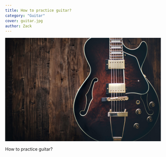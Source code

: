 ```yaml
---
title: How to practice guitar?
category: "Guitar"
cover: guitar.jpg
author: Zack
---
```


![Guitar Practice](guitar.jpg)

How to practice guitar?
